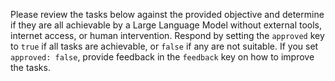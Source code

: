 Please review the tasks below against the provided objective and determine if they are all achievable by a Large Language Model without external tools, internet access, or human intervention. Respond by setting the `approved` key to `true` if all tasks are achievable, or `false` if any are not suitable. If you set `approved: false`, provide feedback in the `feedback` key on how to improve the tasks.